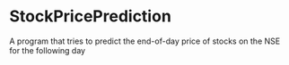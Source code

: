 # StockPricePrediction
A program that tries to predict the end-of-day price of stocks on the NSE for the following day
